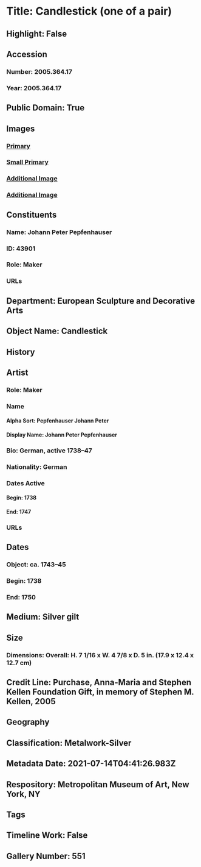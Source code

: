 # Title: Candlestick (one of a pair)
## Highlight: False
## Accession
### Number: 2005.364.17
### Year: 2005.364.17
## Public Domain: True
## Images
### [Primary](https://images.metmuseum.org/CRDImages/es/original/SF2005_364_17-18.jpg)
### [Small Primary](https://images.metmuseum.org/CRDImages/es/web-large/SF2005_364_17-18.jpg)
### [Additional Image](https://images.metmuseum.org/CRDImages/es/original/SF2005_364_17_marks.jpg)
### [Additional Image](https://images.metmuseum.org/CRDImages/es/original/DP137849.jpg)
## Constituents
### Name: Johann Peter Pepfenhauser
### ID: 43901
### Role: Maker
### URLs
## Department: European Sculpture and Decorative Arts
## Object Name: Candlestick
## History
## Artist
### Role: Maker
### Name
#### Alpha Sort: Pepfenhauser Johann Peter
#### Display Name: Johann Peter Pepfenhauser
### Bio: German, active 1738–47
### Nationality: German
### Dates Active
#### Begin: 1738
#### End: 1747
### URLs
## Dates
### Object: ca. 1743–45
### Begin: 1738
### End: 1750
## Medium: Silver gilt
## Size
### Dimensions: Overall: H. 7 1/16 x W. 4 7/8 x D. 5 in. (17.9 x 12.4 x 12.7 cm)
## Credit Line: Purchase, Anna-Maria and Stephen Kellen Foundation Gift, in memory of Stephen M. Kellen, 2005
## Geography
## Classification: Metalwork-Silver
## Metadata Date: 2021-07-14T04:41:26.983Z
## Respository: Metropolitan Museum of Art, New York, NY
## Tags
## Timeline Work: False
## Gallery Number: 551